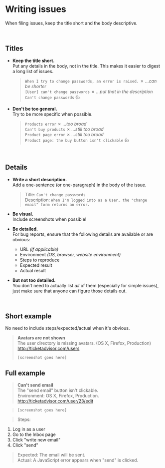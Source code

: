 # Writing issues

When filing issues, keep the title short and the body descriptive.

<br>

## Titles

* **Keep the title short.**<br>
  Put any details in the body, not in the title. This makes it easier to digest a long list of issues.

  > `When I try to change passwords, an error is raised.` ✗ *...can be shorter*<br>
  > `[User] can't change passwords` ✗ *...put that in the description*<br>
  > `Can't change passwords` :+1:
  
* **Don't be too general.**<br>
  Try to be more specific when possible.

  > `Products error`  ✗ *...too broad*<br>
  > `Can't buy products` ✗ *...still too broad*<br>
  > `Product page error` ✗ *...still too broad*<br>
  > `Product page: the buy button isn't clickable` :+1:

<br>

## Details

* **Write a short description.**<br>
  Add a one-sentence (or one-paragraph) in the body of the issue.

  > 
  > Title: `Can't change passwords`<br>
  > Description:
  > `When I'm logged into as a User, the "change email" form returns an error.`
  
* **Be visual.**<br>
  Include screenshots when possible!

* **Be detailed.**<br>
  For bug reports, ensure that the following details are available or are obvious:

  * URL *(if applicable)*
  * Environment *(OS, browser, website environment)*
  * Steps to reproduce
  * Expected result
  * Actual result
  
* **But not too detailed.**<br>
  You don't need to actually list *all* of them (especially for simple issues), just make sure that anyone can figure those details out.

<br>

## Short example
No need to include steps/expected/actual when it's obvious.

> **Avatars are not shown**<br>
> The user directory is missing avatars. (OS X, Firefox, Production)<br>
> http://ticketadvisor.com/users
>
> `[screenshot goes here]`

## Full example

> **Can't send email**<br>
> The "send email" button isn't clickable.<br>
> Environment: OS X, Firefox, Production.<br>
> http://ticketadvisor.com/user/23/edit

> `[screenshot goes here]`
  
> Steps:<br>
  1. Log in as a user<br>
  2. Go to the Inbox page<br>
  3. Click "write new email"<br>
  4. Click "send"<br>
  
> Expected: The email will be sent.<br>
> Actual: A JavaScript error appears when "send" is clicked.
